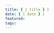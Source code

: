 ```yaml
---
title: { { title } }
date: { { date } }
featured:
tags:
---
```


<!-- {% asset_img . "" %} -->

<!-- more -->

<!-- „“ -->
